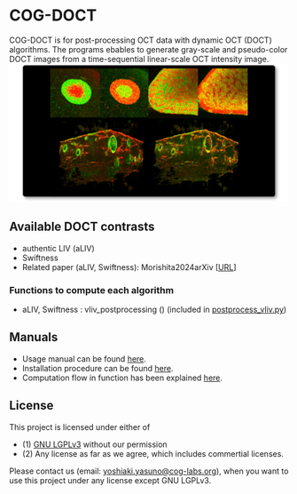 # COG-DOCT
COG-DOCT is for post-processing OCT data with dynamic OCT (DOCT) algorithms. The programs ebables to generate gray-scale and pseudo-color DOCT images from a time-sequential linear-scale OCT intensity image.
![topPicture](Manual/figures/topPicture.jpg)

Available DOCT contrasts
---------------------------
- authentic LIV (aLIV)
- Swiftness
- Related paper (aLIV, Swiftness): Morishita2024arXiv [[URL](
https://doi.org/10.48550/arXiv.2412.09351)]

### Functions to compute each algorithm
- aLIV, Swiftness : vliv_postprocessing () (included in [postprocess_vliv.py](Program\VLIV\postprocess_vliv.py))

Manuals
------------------------
- Usage manual can be found [here](Manual/Usage.md).
- Installation procedure can be found [here](Manual/Instration.md).
- Computation flow in function has been explained [here](Manual/Structure.md).

License
-----------------------
This project is licensed under either of
- (1) [GNU LGPLv3](LICENSE.md) without our permission
- (2) Any license as far as we agree, which includes commertial licenses. 

Please contact us (email: yoshiaki.yasuno@cog-labs.org), when you want to use this project under any license except GNU LGPLv3. 
